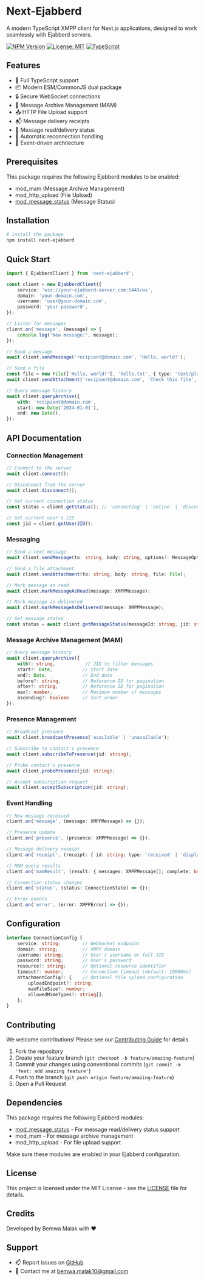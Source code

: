 # Next-Ejabberd

A modern TypeScript XMPP client for Next.js applications, designed to work seamlessly with Ejabberd servers.

[![NPM Version](https://img.shields.io/npm/v/next-ejabberd.svg)](https://www.npmjs.com/package/next-ejabberd)
[![License: MIT](https://img.shields.io/badge/License-MIT-yellow.svg)](https://opensource.org/licenses/MIT)
[![TypeScript](https://img.shields.io/badge/TypeScript-5.0%2B-blue)](https://www.typescriptlang.org/)

## Features

- 🚀 Full TypeScript support
- 📦 Modern ESM/CommonJS dual package
- 🔒 Secure WebSocket connections
- 📝 Message Archive Management (MAM)
- 📤 HTTP File Upload support
- 📬 Message delivery receipts
- 👀 Message read/delivery status
- 🔄 Automatic reconnection handling
- 🎯 Event-driven architecture

## Prerequisites

This package requires the following Ejabberd modules to be enabled:

- mod_mam (Message Archive Management)
- mod_http_upload (File Upload)
- [mod_message_status](https://github.com/BemwaMalak/mod_message_status) (Message Status)

## Installation

```bash
# install the package
npm install next-ejabberd
```

## Quick Start

```typescript
import { EjabberdClient } from 'next-ejabberd';

const client = new EjabberdClient({
    service: 'wss://your-ejabberd-server.com:5443/ws',
    domain: 'your-domain.com',
    username: 'user@your-domain.com',
    password: 'your-password',
});

// Listen for messages
client.on('message', (message) => {
    console.log('New message:', message);
});

// Send a message
await client.sendMessage('recipient@domain.com', 'Hello, world!');

// Send a file
const file = new File(['Hello, world!'], 'hello.txt', { type: 'text/plain' });
await client.sendAttachment('recipient@domain.com', 'Check this file', file);

// Query message history
await client.queryArchive({
    with: 'recipient@domain.com',
    start: new Date('2024-01-01'),
    end: new Date(),
});
```

## API Documentation

### Connection Management

```typescript
// Connect to the server
await client.connect();

// Disconnect from the server
await client.disconnect();

// Get current connection status
const status = client.getStatus(); // 'connecting' | 'online' | 'disconnected' | 'error'

// Get current user's JID
const jid = client.getUserJID();
```

### Messaging

```typescript
// Send a text message
await client.sendMessage(to: string, body: string, options?: MessageOptions);

// Send a file attachment
await client.sendAttachment(to: string, body: string, file: File);

// Mark message as read
await client.markMessageAsRead(message: XMPPMessage);

// Mark message as delivered
await client.markMessageAsDelivered(message: XMPPMessage);

// Get message status
const status = await client.getMessageStatus(messageId: string, jid: string);
```

### Message Archive Management (MAM)

```typescript
// Query message history
await client.queryArchive({
    with?: string,           // JID to filter messages
    start?: Date,           // Start date
    end?: Date,             // End date
    before?: string,        // Reference ID for pagination
    after?: string,         // Reference ID for pagination
    max?: number,           // Maximum number of messages
    ascending?: boolean     // Sort order
});
```

### Presence Management

```typescript
// Broadcast presence
await client.broadcastPresence('available' | 'unavailable');

// Subscribe to contact's presence
await client.subscribeToPresence(jid: string);

// Probe contact's presence
await client.probePresence(jid: string);

// Accept subscription request
await client.acceptSubscription(jid: string);
```

### Event Handling

```typescript
// New message received
client.on('message', (message: XMPPMessage) => {});

// Presence update
client.on('presence', (presence: XMPPMessage) => {});

// Message delivery receipt
client.on('receipt', (receipt: { id: string; type: 'received' | 'displayed' }) => {});

// MAM query results
client.on('mamResult', (result: { messages: XMPPMessage[]; complete: boolean }) => {});

// Connection status changes
client.on('status', (status: ConnectionState) => {});

// Error events
client.on('error', (error: XMPPError) => {});
```

## Configuration

```typescript
interface ConnectionConfig {
    service: string;        // WebSocket endpoint
    domain: string;         // XMPP domain
    username: string;       // User's username or full JID
    password: string;       // User's password
    resource?: string;      // Optional resource identifier
    timeout?: number;       // Connection timeout (default: 10000ms)
    attachmentConfig?: {    // Optional file upload configuration
        uploadEndpoint?: string;
        maxFileSize?: number;
        allowedMimeTypes?: string[];
    };
}
```

## Contributing

We welcome contributions! Please see our [Contributing Guide](CONTRIBUTING.md) for details.

1. Fork the repository
2. Create your feature branch (`git checkout -b feature/amazing-feature`)
3. Commit your changes using conventional commits (`git commit -m 'feat: add amazing feature'`)
4. Push to the branch (`git push origin feature/amazing-feature`)
5. Open a Pull Request

## Dependencies

This package requires the following Ejabberd modules:

- [mod_message_status](https://github.com/BemwaMalak/mod_message_status) - For message read/delivery status support
- mod_mam - For message archive management
- mod_http_upload - For file upload support

Make sure these modules are enabled in your Ejabberd configuration.

## License

This project is licensed under the MIT License - see the [LICENSE](LICENSE) file for details.

## Credits

Developed by Bemwa Malak with ❤️

## Support

- 📫 Report issues on [GitHub](https://github.com/bemwamalak/next-ejabberd/issues)
- 📧 Contact me at bemwa.malak10@gmail.com
